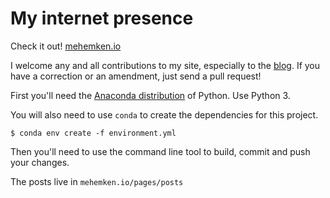 # My internet presence

Check it out! [mehemken.io][1]

I welcome any and all contributions to my site, especially to the [blog][2]. If you have a correction or an amendment, just send a pull request!

First you'll need the [Anaconda distribution][2] of Python. Use Python 3.

You will also need to use `conda` to create the dependencies for this project.

    $ conda env create -f environment.yml

Then you'll need to use the command line tool to build, commit and push your changes.

The posts live in `mehemken.io/pages/posts`

[1]: http://mehemken.io "The best website on the planet."
[2]: https://www.continuum.io/downloads
